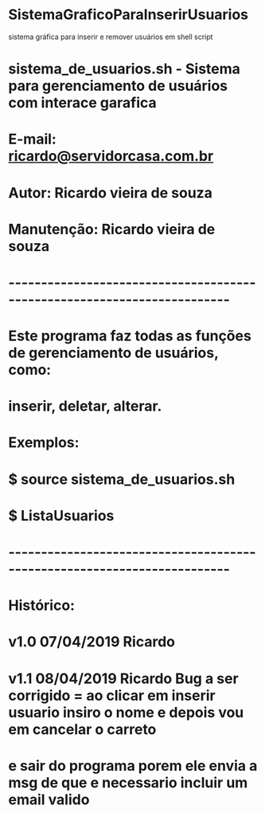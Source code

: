 # SistemaGraficoParaInserirUsuarios
sistema gráfica para inserir e remover usuários em shell script

# sistema_de_usuarios.sh - Sistema para gerenciamento de usuários com interace garafica
#
# E-mail:     ricardo@servidorcasa.com.br
# Autor:      Ricardo vieira de souza
# Manutenção: Ricardo vieira de souza
#
# ------------------------------------------------------------------------ #
#  Este programa faz todas as funções de gerenciamento de usuários, como:
#  inserir, deletar, alterar.
#
#  Exemplos:
#      $ source sistema_de_usuarios.sh
#      $ ListaUsuarios
# ------------------------------------------------------------------------ #
# Histórico:
#
#   v1.0 07/04/2019 Ricardo
#   v1.1 08/04/2019 Ricardo Bug a ser corrigido = ao clicar em inserir usuario insiro o nome e depois vou em cancelar o carreto
#   e sair do programa porem ele envia a msg de que e necessario incluir um email valido
#

